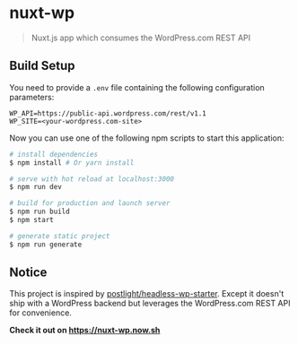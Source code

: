 # nuxt-wp

> Nuxt.js app which consumes the WordPress.com REST API

## Build Setup

You need to provide a `.env` file containing the following configuration parameters:

```
WP_API=https://public-api.wordpress.com/rest/v1.1
WP_SITE=<your-wordpress.com-site>
```

Now you can use one of the following npm scripts to start this application:

``` bash
# install dependencies
$ npm install # Or yarn install

# serve with hot reload at localhost:3000
$ npm run dev

# build for production and launch server
$ npm run build
$ npm start

# generate static project
$ npm run generate
```

## Notice

This project is inspired by [postlight/headless-wp-starter](https://github.com/postlight/headless-wp-starter). Except it doesn't ship with a WordPress backend but leverages the WordPress.com REST API for convenience.

**Check it out on https://nuxt-wp.now.sh**
